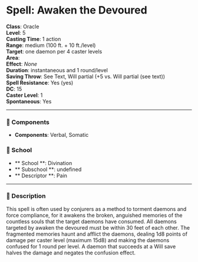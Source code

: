 
# Spell: Awaken the Devoured
**Class**: Oracle  
**Level**: 5  
**Casting Time**: 1 action  
**Range**: medium (100 ft. + 10 ft./level)  
**Target**: one daemon per 4 caster levels  
**Area**:   
**Effect**: _None_  
**Duration**: instantaneous and 1 round/level  
**Saving Throw**: See Text, Will partial (+5 vs. Will partial (see text))  
**Spell Resistance**: Yes (yes)  
**DC**: 15  
**Caster Level**: 1  
**Spontaneous**: Yes

---

### 🔮 Components
- **Components**: Verbal, Somatic

### 🏫 School
- ** School **: Divination
- ** Subschool **: undefined
- ** Descriptor **: Pain
---

### 📜 Description
This spell is often used by conjurers as a method to torment daemons and force compliance, for it awakens the broken, anguished memories of the countless souls that the target daemons have consumed. All daemons targeted by awaken the devoured must be within 30 feet of each other. The fragmented memories haunt and afflict the daemons, dealing 1d8 points of damage per caster level (maximum 15d8) and making the daemons confused for 1 round per level. A daemon that succeeds at a Will save halves the damage and negates the confusion effect.
